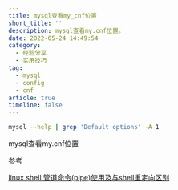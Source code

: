 ```yaml
---
title: mysql查看my_cnf位置
short_title: ''
description: mysql查看my.cnf位置。
date: 2022-05-24 14:49:54
category:
  - 经验分享
  - 实用技巧
tag:
  - mysql
  - config
  - cnf
article: true
timeline: false
---
```

```bash
mysql --help | grep 'Default options' -A 1
```

mysql查看my.cnf位置

参考

[linux shell 管道命令(pipe)使用及与shell重定向区别](https://www.cnblogs.com/chengmo/archive/2010/10/21/1856577.html)